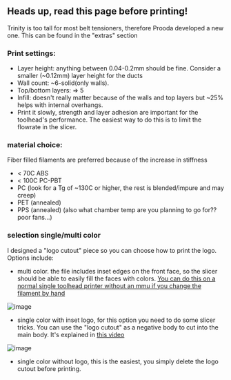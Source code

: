 ## Heads up, read this page before printing!
Trinity is too tall for most belt tensioners, therefore Prooda developed a new one. This can be found in the "extras" section

### Print settings:
* Layer height: anything between 0.04-0.2mm should be fine. Consider a smaller (~0.12mm) layer height for the ducts
* Wall count: ~6-solid(only walls).
* Top/bottom layers: => 5
* Infill: doesn't really matter because of the walls and top layers but ~25% helps with internal overhangs.
* Print it slowly, strength and layer adhesion are important for the toolhead's performance. The easiest way to do this is to limit the flowrate in the slicer.

### material choice:
Fiber filled filaments are preferred because of the increase in stiffness 
* < 70C ABS 
* < 100C PC-PBT
* PC (look for a Tg of ~130C or higher, the rest is blended/impure and may creep)
* PET (annealed)
* PPS (annealed) (also what chamber temp are you planning to go for?? poor fans...)

### selection single/multi color
I designed a "logo cutout" piece so you can choose how to print the logo. Options include:
- multi color. the file includes inset edges on the front face, so the slicer should be able to easily fill the faces with colors. [You can do this on a normal single toolhead printer without an mmu if you change the filament by hand](https://www.youtube.com/watch?v=6m_Wf59O1xk)
  
![image](https://github.com/user-attachments/assets/6565424a-4793-496f-a662-85f778886582)
- single color with inset logo, for this option you need to do some slicer tricks. You can use the "logo cutout" as a negative body to cut into the main body. It's explained in [this video](https://www.youtube.com/watch?v=_e7CY2rMzgA)
  
![image](https://github.com/user-attachments/assets/defcc5e8-e608-4542-b0e9-fc8da3624f1f)
- single color without logo, this is the easiest, you simply delete the logo cutout before printing.
